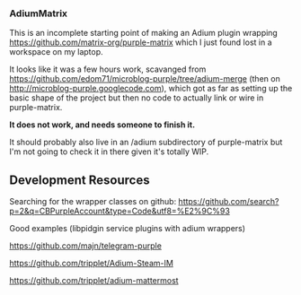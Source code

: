 ### AdiumMatrix

This is an incomplete starting point of making an Adium plugin wrapping
https://github.com/matrix-org/purple-matrix which I just found lost in a
workspace on my laptop.

It looks like it was a few hours work, scavanged from 
https://github.com/edom71/microblog-purple/tree/adium-merge
(then on http://microblog-purple.googlecode.com), which got as far
as setting up the basic shape of the project but then no code to actually
link or wire in purple-matrix.

**It does not work, and needs someone to finish it.**

It should probably also live in an /adium subdirectory of purple-matrix
but I'm not going to check it in there given it's totally WIP.

## Development Resources

Searching for the wrapper classes on github: https://github.com/search?p=2&q=CBPurpleAccount&type=Code&utf8=%E2%9C%93

Good examples (libpidgin service plugins with adium wrappers)

https://github.com/majn/telegram-purple

https://github.com/tripplet/Adium-Steam-IM

https://github.com/tripplet/adium-mattermost
